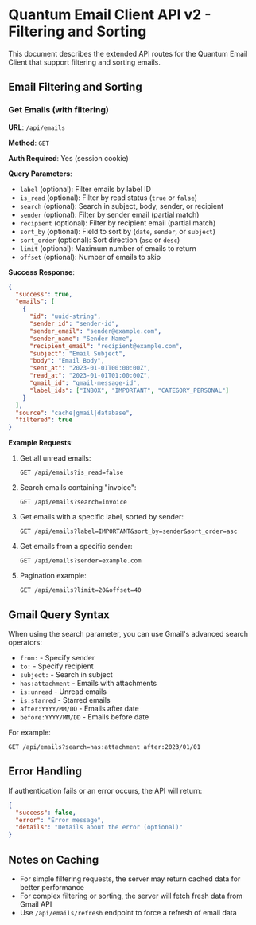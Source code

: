 # Quantum Email Client API v2 - Filtering and Sorting

This document describes the extended API routes for the Quantum Email Client that support filtering and sorting emails.

## Email Filtering and Sorting

### Get Emails (with filtering)

**URL**: `/api/emails`

**Method**: `GET`

**Auth Required**: Yes (session cookie)

**Query Parameters**:

- `label` (optional): Filter emails by label ID
- `is_read` (optional): Filter by read status (`true` or `false`)
- `search` (optional): Search in subject, body, sender, or recipient
- `sender` (optional): Filter by sender email (partial match)
- `recipient` (optional): Filter by recipient email (partial match)
- `sort_by` (optional): Field to sort by (`date`, `sender`, or `subject`)
- `sort_order` (optional): Sort direction (`asc` or `desc`)
- `limit` (optional): Maximum number of emails to return
- `offset` (optional): Number of emails to skip

**Success Response**:

```json
{
  "success": true,
  "emails": [
    {
      "id": "uuid-string",
      "sender_id": "sender-id",
      "sender_email": "sender@example.com",
      "sender_name": "Sender Name",
      "recipient_email": "recipient@example.com",
      "subject": "Email Subject",
      "body": "Email Body",
      "sent_at": "2023-01-01T00:00:00Z",
      "read_at": "2023-01-01T01:00:00Z",
      "gmail_id": "gmail-message-id",
      "label_ids": ["INBOX", "IMPORTANT", "CATEGORY_PERSONAL"]
    }
  ],
  "source": "cache|gmail|database",
  "filtered": true
}
```

**Example Requests**:

1. Get all unread emails:

   ```
   GET /api/emails?is_read=false
   ```

2. Search emails containing "invoice":

   ```
   GET /api/emails?search=invoice
   ```

3. Get emails with a specific label, sorted by sender:

   ```
   GET /api/emails?label=IMPORTANT&sort_by=sender&sort_order=asc
   ```

4. Get emails from a specific sender:

   ```
   GET /api/emails?sender=example.com
   ```

5. Pagination example:
   ```
   GET /api/emails?limit=20&offset=40
   ```

## Gmail Query Syntax

When using the search parameter, you can use Gmail's advanced search operators:

- `from:` - Specify sender
- `to:` - Specify recipient
- `subject:` - Search in subject
- `has:attachment` - Emails with attachments
- `is:unread` - Unread emails
- `is:starred` - Starred emails
- `after:YYYY/MM/DD` - Emails after date
- `before:YYYY/MM/DD` - Emails before date

For example:

```
GET /api/emails?search=has:attachment after:2023/01/01
```

## Error Handling

If authentication fails or an error occurs, the API will return:

```json
{
  "success": false,
  "error": "Error message",
  "details": "Details about the error (optional)"
}
```

## Notes on Caching

- For simple filtering requests, the server may return cached data for better performance
- For complex filtering or sorting, the server will fetch fresh data from Gmail API
- Use `/api/emails/refresh` endpoint to force a refresh of email data
